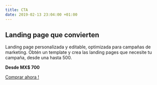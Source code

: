 ```yaml
---
title: CTA
date: 2019-02-13 23:04:00 +01:00
---
```


## Landing page que convierten

Landing page personalizada y editable, optimizada para campañas de marketing. Obtén un template y crea las landing pages que necesite tu campaña, desde una hasta 500.

**Desde MX$ 700**

[Comprar ahora !](#plans)